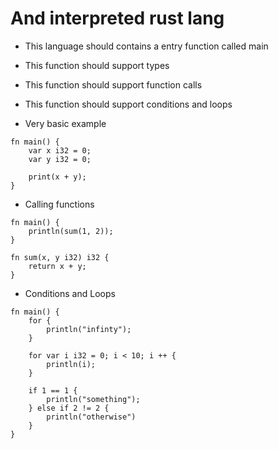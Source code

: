 # And interpreted rust lang

- This language should contains a entry function called main
- This function should support types
- This function should support function calls
- This function should support conditions and loops

- Very basic example

```
fn main() {
    var x i32 = 0;
    var y i32 = 0;

    print(x + y);
}
```

- Calling functions

```
fn main() {
    println(sum(1, 2));
}

fn sum(x, y i32) i32 {
    return x + y;
}
```

- Conditions and Loops

```
fn main() {
    for {
        println("infinty");
    }

    for var i i32 = 0; i < 10; i ++ {
        println(i);
    }

    if 1 == 1 {
        println("something");
    } else if 2 != 2 {
        println("otherwise")
    }
}
```